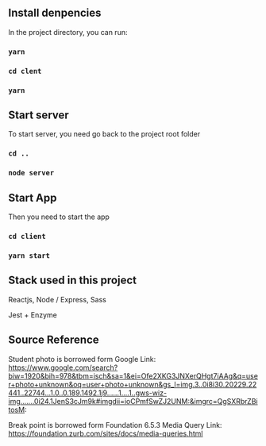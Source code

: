 ## Install denpencies

In the project directory, you can run:

### `yarn`

### `cd clent`

### `yarn`

## Start server

To start server, you need go back to the project root folder

### `cd ..`

### `node server`

## Start App

Then you need to start the app

### `cd client`

### `yarn start`

## Stack used in this project

Reactjs, Node / Express, Sass

Jest + Enzyme

## Source Reference

Student photo is borrowed form Google
Link: https://www.google.com/search?biw=1920&bih=978&tbm=isch&sa=1&ei=Ofe2XKG3JNXerQHgt7iAAg&q=user+photo+unknown&oq=user+photo+unknown&gs_l=img.3..0i8i30.20229.22441..22744...1.0..0.189.1492.1j9......1....1..gws-wiz-img.......0i24.1JenS3cJm9k#imgdii=ioCPmfSwZJ2UNM:&imgrc=QgSXRbrZBitosM:

Break point is borrowed form Foundation 6.5.3 Media Query
Link: https://foundation.zurb.com/sites/docs/media-queries.html
